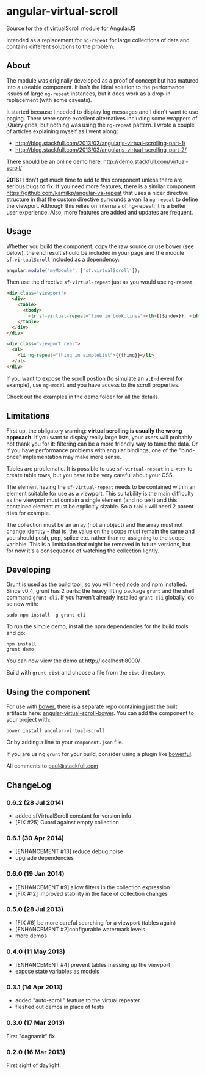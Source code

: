 angular-virtual-scroll
======================

Source for the sf.virtualScroll module for AngularJS

Intended as a replacement for `ng-repeat` for large collections of data and
contains different solutions to the problem.

About
-----

The module was originally developed as a proof of concept but has matured into
a useable component. It isn't the ideal solution to the performance issues of
large `ng-repeat` instances, but it does work as a drop-in replacement (with
some caveats).

It started because I needed to display log messages and I didn't want to use
paging. There were some excellent alternatives including some wrappers of
jQuery grids, but nothing was using the `ng-repeat` pattern. I wrote a couple
of articles explaining myself as I went along:

  * http://blog.stackfull.com/2013/02/angularjs-virtual-scrolling-part-1/
  * http://blog.stackfull.com/2013/03/angularjs-virtual-scrolling-part-2/

There should be an online demo here: http://demo.stackfull.com/virtual-scroll/

**2016:** I don't get much time to add to this component unless there are serious
bugs to fix. If you need more features, there is a similar component
https://github.com/kamilkp/angular-vs-repeat
that uses a nicer directive structure in that the custom directive surrounds a
vanilla `ng-repeat` to define the viewport. Although this relies on internals
of ng-repeat, it is a better user experience. Also, more features are added and
updates are frequent.

Usage
-----

Whether you build the component, copy the raw source or use bower (see below),
the end result should be included in your page and the module `sf.virtualScroll`
included as a dependency:

```js
angular.module('myModule', ['sf.virtualScroll']);
```

Then use the directive `sf-virtual-repeat` just as you would use `ng-repeat`.

```html
<div class="viewport">
  <div>
    <table>
      <tbody>
        <tr sf-virtual-repeat="line in book.lines"><th>{{$index}}: <td>{{line}}
    </table>
  </div>
</div>

<div class="viewport real">
  <ul>
    <li ng-repeat="thing in simpleList">{{thing}}</li>
  </ul>
</div>
```

If you want to expose the scroll postion (to simulate an `atEnd` event for
example), use `ng-model` and you have access to the scroll properties.

Check out the examples in the demo folder for all the details.

Limitations
-----------

First up, the obligatory warning: **virtual scrolling is usually the wrong
approach**. If you want to display really large lists, your users will probably
not thank you for it: filtering can be a more friendly way to tame the data. Or
if you have performance problems with angular bindings, one of the "bind-once"
implementation may make more sense.

Tables are problematic. It is possible to use `sf-virtual-repeat` in a `<tr>`
to create table rows, but you have to be very careful about your CSS.

The element having the `sf-virtual-repeat` needs to be contained within an
element suitable for use as a viewport. This suitability is the main difficulty
as the viewport must contain a single element (and no text) and this contained
element must be explicitly sizable. So a `table` will need 2 parent `div`s for
example.

The collection must be an array (not an object) and the array must not change
identity - that is, the value on the scope must remain the same and you should
push, pop, splice etc. rather than re-assigning to the scope variable. This is
a limitiation that might be removed in future versions, but for now it's a
consequence of watching the collection lightly.

Developing
----------

[Grunt](http://gruntjs.com/) is used as the build tool, so you will need
[node](http://nodejs.org/) and [npm](https://npmjs.org/) installed. Since v0.4,
grunt has 2 parts: the heavy lifting package `grunt` and the shell command
`grunt-cli`. If you haven't already installed `grunt-cli` globally, do so now
with:

```shell
sudo npm install -g grunt-cli
```

To run the simple demo, install the npm dependencies for the build tools and go:

```shell
npm install
grunt demo
```

You can now view the demo at http://localhost:8000/

Build with `grunt dist` and choose a file from the `dist` directory.

Using the component
-------------------

For use with [bower](http://twitter.github.com/bower/), there is a separate
repo containing just the built artifacts here:
[angular-virtual-scroll-bower](https://github.com/stackfull/angular-virtual-scroll-bower).
You can add the component to your project with:

```shell
bower install angular-virtual-scroll
```

Or by adding a line to your `component.json` file.

If you are using `grunt` for your build, consider using a plugin like
[bowerful](https://npmjs.org/package/grunt-bowerful).

All comments to <paul@stackfull.com>

ChangeLog
---------

### 0.6.2 (28 Jul 2014)

 - added sfVirtualScroll constant for version info
 - [FIX \#25] Guard against empty collection

### 0.6.1 (30 Apr 2014)

 - [ENHANCEMENT \#13] reduce debug noise
 - upgrade dependencies

### 0.6.0 (19 Jan 2014)

 - [ENHANCEMENT \#9] allow filters in the collection expression
 - [FIX \#12] improved stability in the face of collection changes
 
### 0.5.0 (28 Jul 2013)

 - [FIX \#6] be more careful searching for a viewport (tables again)
 - [ENHANCEMENT \#2]configurable watermark levels
 - more demos

### 0.4.0 (11 May 2013)

 - [ENHANCEMENT \#4] prevent tables messing up the viewport
 - expose state variables as models

### 0.3.1 (14 Apr 2013)

 - added "auto-scroll" feature to the virtual repeater
 - fleshed out demos in place of tests

### 0.3.0 (17 Mar 2013)
First "dagnamit" fix.

### 0.2.0 (16 Mar 2013)
First sight of daylight.
 

